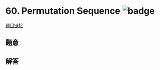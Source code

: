 # 60. Permutation Sequence ![badge](https://img.shields.io/badge/-medium-yellow?style=flat-square)

[题目链接](https://leetcode.com/problems/permutation-sequence)

## 题意

## 解答

